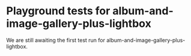 # Playground tests for album-and-image-gallery-plus-lightbox
We are still awaiting the first test run for album-and-image-gallery-plus-lightbox.
